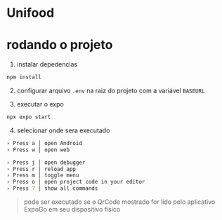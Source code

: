 # Unifood

# rodando o projeto

1. instalar depedencias

```bash
npm install
```

2. configurar arquivo `.env` na raiz do projeto com a variável `BASEURL`

3. executar o expo

```bash
npx expo start
```

4. selecionar onde sera executado

```bash
› Press a │ open Android
› Press w │ open web

› Press j │ open debugger
› Press r │ reload app
› Press m │ toggle menu
› Press o │ open project code in your editor
› Press ? │ show all commands
```

> pode ser executado se o QrCode mostrado for lido pelo aplicativo ExpoGo em seu dispositivo físico

#
